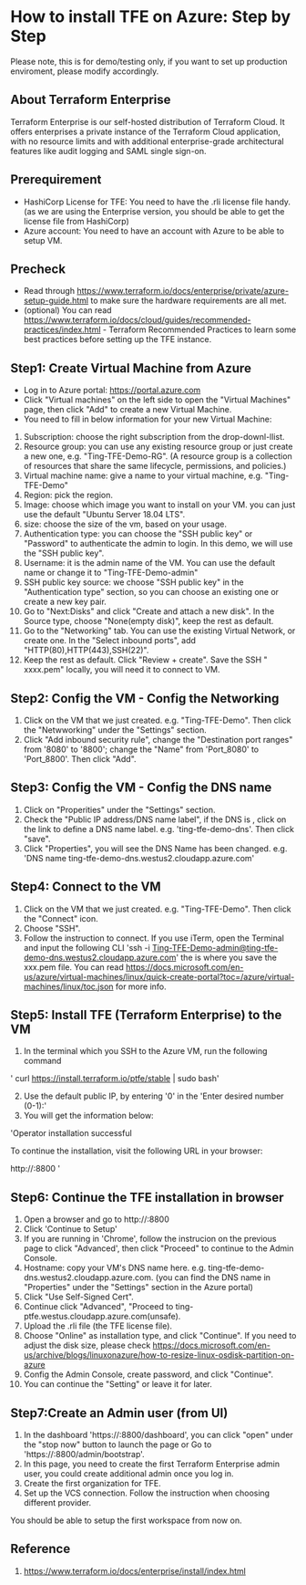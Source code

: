 # How to install TFE on Azure: Step by Step
Please note, this is for demo/testing only, if you want to set up production enviroment, please modify accordingly.

## About Terraform Enterprise
Terraform Enterprise is our self-hosted distribution of Terraform Cloud. It offers enterprises a private instance of the Terraform Cloud application, with no resource limits and with additional enterprise-grade architectural features like audit logging and SAML single sign-on.

## Prerequirement
* HashiCorp License for TFE: You need to have the .rli license file handy. (as we are using the Enterprise version, you should be able to get the license file from HashiCorp)
* Azure account: You need to have an account with Azure to be able to setup VM. 

## Precheck
* Read through https://www.terraform.io/docs/enterprise/private/azure-setup-guide.html to make sure the hardware requirements are all met.
* (optional) You can read https://www.terraform.io/docs/cloud/guides/recommended-practices/index.html - Terraform Recommended Practices to learn some best practices before setting up the TFE instance. 

## Step1: Create Virtual Machine from Azure
* Log in to Azure portal: https://portal.azure.com 
* Click "Virtual machines" on the left side to open the "Virtual Machines" page, then click "Add" to create a new Virtual Machine. 
* You need to fill in below information for your new Virtual Machine:
1. Subscription: choose the right subscription from the drop-downl-llist. 
2. Resource group: you can use any existing resource group or just create a new one, e.g. "Ting-TFE-Demo-RG". (A resource group is a collection of resources that share the same lifecycle, permissions, and policies.)
3. Virtual machine name: give a name to your virtual machine, e.g. "Ting-TFE-Demo"
4. Region: pick the region. 
5. Image: choose which image you want to install on your VM. you can just use the default "Ubuntu Server 18.04 LTS". 
6. size: choose the size of the vm, based on your usage. 
7. Authentication type: you can choose the "SSH public key" or "Password" to authenticate the admin to login. In this demo, we will use the "SSH public key". 
8. Username: it is the admin name of the VM. You can use the default name or change it to "Ting-TFE-Demo-admin"
9. SSH public key source: we choose "SSH public key" in the "Authentication type" section, so you can choose an existing one or create a new key pair. 
10. Go to "Next:Disks" and click "Create and attach a new disk". In the Source type, choose "None(empty disk)", keep the rest as default.
11. Go to the "Networking" tab. You can use the existing Virtual Network, or create one. In the "Select inbound ports", add "HTTP(80),HTTP(443),SSH(22)".
12. Keep the rest as default. Click "Review + create". Save the SSH " xxxx.pem" locally, you will need it to connect to VM.

## Step2: Config the VM - Config the Networking
1. Click on the VM that we just created. e.g. "Ting-TFE-Demo". Then click the "Netwworking" under the "Settings" section. 
2. Click "Add inbound security rule", change the "Destination port ranges" from '8080' to '8800'; change the "Name" from 'Port_8080' to 'Port_8800'. Then click "Add".

## Step3: Config the VM - Config the DNS name
1. Click on "Properities" under the "Settings" section.
2. Check the "Public IP address/DNS name label", if the DNS is <none>, click on the link to define a DNS name label. e.g. 'ting-tfe-demo-dns'. Then click "save".
3. Click "Properties", you will see the DNS Name has been changed. e.g. 'DNS name
ting-tfe-demo-dns.westus2.cloudapp.azure.com'

## Step4: Connect to the VM
1. Click on the VM that we just created. e.g. "Ting-TFE-Demo". Then click the "Connect" icon.
2. Choose "SSH". 
3. Follow the instruction to connect. If you use iTerm, open the Terminal and input the following CLI 'ssh -i <private key path> Ting-TFE-Demo-admin@ting-tfe-demo-dns.westus2.cloudapp.azure.com' the <private key path> is where you save the xxx.pem file. You can read https://docs.microsoft.com/en-us/azure/virtual-machines/linux/quick-create-portal?toc=/azure/virtual-machines/linux/toc.json for more info. 

## Step5: Install TFE (Terraform Enterprise) to the VM
1. In the terminal which you SSH to the Azure VM, run the following command 

' curl https://install.terraform.io/ptfe/stable | sudo bash'

2. Use the default public IP, by entering '0' in the 'Enter desired number (0-1):' 
3. You will get the information below: 

'Operator installation successful

To continue the installation, visit the following URL in your browser:

  http://<the Public IP address>:8800 ' 

## Step6: Continue the TFE installation in browser
1. Open a browser and go to http://<the Public IP address>:8800
2. Click 'Continue to Setup' 
3. If you are running in 'Chrome', follow the instrucion on the previous page to click "Advanced', then click "Proceed" to continue to the Admin Console.
4. Hostname: copy your VM's DNS name here. e.g. ting-tfe-demo-dns.westus2.cloudapp.azure.com. (you can find the DNS name in "Properties" under the "Settings" section in the Azure portal)
5. Click "Use Self-Signed Cert". 
6. Continue click "Advanced", "Proceed to ting-ptfe.westus.cloudapp.azure.com(unsafe).
7. Upload the .rli file (the TFE license file).
8. Choose "Online" as installation type, and click "Continue". If you need to adjust the disk size, please check https://docs.microsoft.com/en-us/archive/blogs/linuxonazure/how-to-resize-linux-osdisk-partition-on-azure
9. Config the Admin Console, create password, and click "Continue". 
10. You can continue the "Setting" or leave it for later. 

## Step7:Create an Admin user (from UI)
1. In the dashboard 'https://<host name>:8800/dashboard', you can click "open" under the "stop now" button to launch the page or Go to 'https://<host name>:8800/admin/bootstrap'.
2. In this page, you need to create the first Terraform Enterprise admin user, you could create additional admin once you log in. 
3. Create the first organization for TFE. 
4. Set up the VCS connection. Follow the instruction when choosing different provider.

You should be able to setup the first workspace from now on.

## Reference
1. https://www.terraform.io/docs/enterprise/install/index.html 





